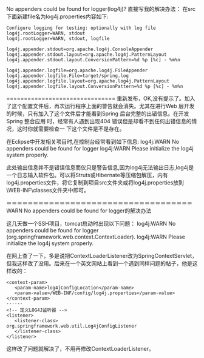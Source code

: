 No appenders could be found for logger(log4j)?
直接写我的解决办法：
在src下面新建file名为log4j.properties内容如下:

```
Configure logging for testing: optionally with log file
log4j.rootLogger=WARN, stdout
log4j.rootLogger=WARN, stdout, logfile

log4j.appender.stdout=org.apache.log4j.ConsoleAppender
log4j.appender.stdout.layout=org.apache.log4j.PatternLayout
log4j.appender.stdout.layout.ConversionPattern=%d %p [%c] - %m%n

log4j.appender.logfile=org.apache.log4j.FileAppender
log4j.appender.logfile.File=target/spring.log
log4j.appender.logfile.layout=org.apache.log4j.PatternLayout
log4j.appender.logfile.layout.ConversionPattern=%d %p [%c] - %m%n
```
===============================
重新发布，OK,没有提示了。加入了这个配置文件后，再次运行程序上面的警告就会消失。尤其在进行Web 层开发的时候，只有加入了这个文件后才能看到Spring 后台完整的出错信息。在开发Spring 整合应用
时，经常有人遇到出现404 错误但是却看不到任何出错信息的情况，这时你就需要检查一
下这个文件是不是存在。

在Eclipse中开发相关项目时,在控制台经常看到如下信息:
log4j:WARN No appenders could be found for logger
log4j:WARN Please initialize the log4j system properly.

此处输出信息并不是错误信息而仅只是警告信息,因为log4j无法输出日志,log4j是一个日志输入软件包。可以将Struts或Hibernate等压缩包解压，内有log4j.properties文件，将它复制到项目src文件夹或将log4j.properties放到 \WEB-INF\classes文件夹中即可。

＝＝＝＝＝＝＝＝＝＝＝＝＝＝＝＝＝＝＝＝＝＝＝＝＝＝＝＝＝＝＝＝＝＝＝
WARN No appenders could be found for logger的解决办法

这几天做一个SSH项目，tomcat启动时出现以下问题：
log4j:WARN No appenders could be found for logger (org.springframework.web.context.ContextLoader).
log4j:WARN Please initialize the log4j system properly.

在网上查了一下，多是说把ContextLoaderListener改为SpringContextServlet，但我这样改了没用。后来在一个英文网站上看到一个遇到同样问题的帖子，他是这样改的：
```
<context-param>
   <param-name>log4jConfigLocation</param-name>
   <param-value>/WEB-INF/config/log4j.properties</param-value>
</context-param>
······
<!-- 定义LOG4J监听器 -->
<listener>
   <listener-class>
org.springframework.web.util.Log4jConfigListener
   </listener-class>
</listener>
```
这样改了问题就解决了，不用再修改ContextLoaderListener。

